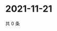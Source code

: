 # 2021-11-21

共 0 条

<!-- BEGIN WEIBO -->
<!-- 最后更新时间 Sun Nov 21 2021 11:14:21 GMT+0800 (China Standard Time) -->

<!-- END WEIBO -->
